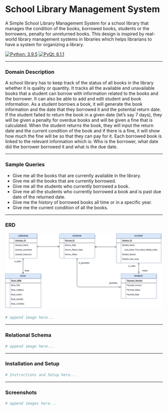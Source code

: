 # School Library Management System
A Simple School Library Management System for a school library that manages the condition of the books, borrowed books, students or the borrowers, penalty for unreturned books. This design is inspired by real-world library management systems in libraries which helps librarians to have a system for organizing a library.

[![Python: 3.9.5](https://img.shields.io/badge/python-3.9.5-blue?logo=python&logoColor=FFE873)](https://www.python.org/downloads) [![PyQt: 6.1.1](https://img.shields.io/badge/pyqt-6.1.1-darkgreen)](https://pypi.org/project/PyQt6)
___
### Domain Description
A school library has to keep track of the status of all books in the library whether it is quality or quantity. It tracks all the available and unavailable books that a student can borrow with information related to the books and the borrower. It can also be able to add and edit student and book information. As a student borrows a book, it will generate the book information and the date that they borrowed it and the potential return date. If the student failed to return the book in a given date (let’s say 7 days), they will be given a penalty for overdue books and will be given a fine that is calculated. When the student returns the book, they will input the return date and the current condition of the book and if there is a fine, it will show how much the fine will be so that they can pay for it. Each borrowed book is linked to the relevant information which is: Who is the borrower, what date did the borrower borrowed it and what is the due date.
___
### Sample Queries
* Give me all the books that are currently available in the library.
* Give me all the books that are currently borrowed.
* Give me all the students who currently borrowed a book.
* Give me all the students who currently borrowed a book and is past due date of the returned date. 
* Give me the history of borrowed books all time or in a specific year.
* Give me the current condition of all the books.
___
### ERD
[![erd_library][1]][1]
```py
# append image here...
```
___
### Relational Schema
```py
# append image here...
```
___
### Installation and Setup
```py
# Instructions and Setup here...
```
___
### Screenshots
```py
# append images here...
```

[1]: https://raw.githubusercontent.com/blaterwolf/lmspy/main/img/erd_library.png